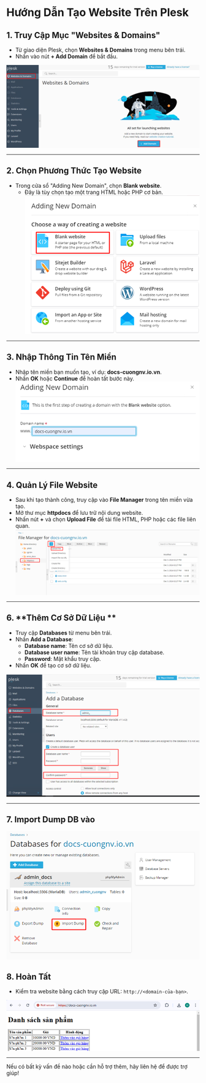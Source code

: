 
# Hướng Dẫn Tạo Website Trên Plesk

## 1. **Truy Cập Mục "Websites & Domains"**
- Từ giao diện Plesk, chọn **Websites & Domains** trong menu bên trái.
- Nhấn vào nút **+ Add Domain** để bắt đầu.

![Command Prompt](https://github.com/cuongnvvietis/NhanHoa/blob/main/Docs/Picture/Hosting/Screenshot_233.png) 

---

## 2. **Chọn Phương Thức Tạo Website**
- Trong cửa sổ "Adding New Domain", chọn **Blank website**.
  - Đây là tùy chọn tạo một trang HTML hoặc PHP cơ bản.
![Command Prompt](https://github.com/cuongnvvietis/NhanHoa/blob/main/Docs/Picture/Hosting/Screenshot_234.png)

---

## 3. **Nhập Thông Tin Tên Miền**
- Nhập tên miền bạn muốn tạo, ví dụ: **docs-cuongnv.io.vn**.
- Nhấn **OK** hoặc **Continue** để hoàn tất bước này.
![Command Prompt](https://github.com/cuongnvvietis/NhanHoa/blob/main/Docs/Picture/Hosting/Screenshot_235.png) 
---

## 4. **Quản Lý File Website**
- Sau khi tạo thành công, truy cập vào **File Manager** trong tên miền vừa tạo.
- Mở thư mục **httpdocs** để lưu trữ nội dung website.
- Nhấn nút **+** và chọn **Upload File** để tải file HTML, PHP hoặc các file liên quan.
![Command Prompt](https://github.com/cuongnvvietis/NhanHoa/blob/main/Docs/Picture/Hosting/Screenshot_236.png) 
---


## 6. **Thêm Cơ Sở Dữ Liệu **
- Truy cập **Databases** từ menu bên trái.
- Nhấn **Add a Database**:
  - **Database name**: Tên cơ sở dữ liệu.
  - **Database user name**: Tên tài khoản truy cập database.
  - **Password**: Mật khẩu truy cập.
- Nhấn **OK** để tạo cơ sở dữ liệu.
  
![Command Prompt](https://github.com/cuongnvvietis/NhanHoa/blob/main/Docs/Picture/Hosting/Screenshot_241.png) 

---

## 7. **Import Dump DB vào**

![Command Prompt](https://github.com/cuongnvvietis/NhanHoa/blob/main/Docs/Picture/Hosting/Screenshot_242.png) 

## 8. **Hoàn Tất**
- Kiểm tra website bằng cách truy cập URL: `http://<domain-của-bạn>`.

![Command Prompt](https://github.com/cuongnvvietis/NhanHoa/blob/main/Docs/Picture/Hosting/Screenshot_243.png)

---

Nếu có bất kỳ vấn đề nào hoặc cần hỗ trợ thêm, hãy liên hệ để được trợ giúp!
